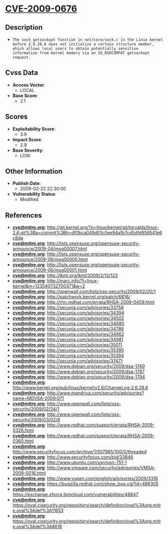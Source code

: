 
# [CVE-2009-0676](https://cve.mitre.org/cgi-bin/cvename.cgi?name=CVE-2009-0676)

## Description

- `The sock_getsockopt function in net/core/sock.c in the Linux kernel before 2.6.28.6 does not initialize a certain structure member, which allows local users to obtain potentially sensitive information from kernel memory via an SO_BSDCOMPAT getsockopt request.`

## Cvss Data

- **Access Vector**:
  - LOCAL
- **Base Score**:
  - 2.1

## Scores

- **Exploitability Score**:
  - 3.9
- **Impact Score**:
  - 2.9
- **Base Severity**:
  - LOW

## Other Information

- **Publish Date**:
  - 2009-02-22 22:30:00
- **Vulnerability Status**:
  - Modified

## References

- **cve@mitre.org**: http://git.kernel.org/?p=linux/kernel/git/torvalds/linux-2.6.git%3Ba=commit%3Bh=df0bca049d01c0ee94afb7cd5dfd959541e6c8da
- **cve@mitre.org**: http://lists.opensuse.org/opensuse-security-announce/2009-04/msg00007.html
- **cve@mitre.org**: http://lists.opensuse.org/opensuse-security-announce/2009-06/msg00000.html
- **cve@mitre.org**: http://lists.opensuse.org/opensuse-security-announce/2009-06/msg00001.html
- **cve@mitre.org**: http://lkml.org/lkml/2009/2/12/123
- **cve@mitre.org**: http://marc.info/?l=linux-kernel&m=123540732700371&w=2
- **cve@mitre.org**: http://openwall.com/lists/oss-security/2009/02/20/1
- **cve@mitre.org**: http://patchwork.kernel.org/patch/6816/
- **cve@mitre.org**: http://rhn.redhat.com/errata/RHSA-2009-0459.html
- **cve@mitre.org**: http://secunia.com/advisories/33758
- **cve@mitre.org**: http://secunia.com/advisories/34394
- **cve@mitre.org**: http://secunia.com/advisories/34502
- **cve@mitre.org**: http://secunia.com/advisories/34680
- **cve@mitre.org**: http://secunia.com/advisories/34786
- **cve@mitre.org**: http://secunia.com/advisories/34962
- **cve@mitre.org**: http://secunia.com/advisories/34981
- **cve@mitre.org**: http://secunia.com/advisories/35011
- **cve@mitre.org**: http://secunia.com/advisories/35390
- **cve@mitre.org**: http://secunia.com/advisories/35394
- **cve@mitre.org**: http://secunia.com/advisories/37471
- **cve@mitre.org**: http://www.debian.org/security/2009/dsa-1749
- **cve@mitre.org**: http://www.debian.org/security/2009/dsa-1787
- **cve@mitre.org**: http://www.debian.org/security/2009/dsa-1794
- **cve@mitre.org**: http://www.kernel.org/pub/linux/kernel/v2.6/ChangeLog-2.6.28.6
- **cve@mitre.org**: http://www.mandriva.com/security/advisories?name=MDVSA-2009:071
- **cve@mitre.org**: http://www.openwall.com/lists/oss-security/2009/02/24/1
- **cve@mitre.org**: http://www.openwall.com/lists/oss-security/2009/03/02/6
- **cve@mitre.org**: http://www.redhat.com/support/errata/RHSA-2009-0326.html
- **cve@mitre.org**: http://www.redhat.com/support/errata/RHSA-2009-0360.html
- **cve@mitre.org**: http://www.securityfocus.com/archive/1/507985/100/0/threaded
- **cve@mitre.org**: http://www.securityfocus.com/bid/33846
- **cve@mitre.org**: http://www.ubuntu.com/usn/usn-751-1
- **cve@mitre.org**: http://www.vmware.com/security/advisories/VMSA-2009-0016.html
- **cve@mitre.org**: http://www.vupen.com/english/advisories/2009/3316
- **cve@mitre.org**: https://bugzilla.redhat.com/show_bug.cgi?id=486305
- **cve@mitre.org**: https://exchange.xforce.ibmcloud.com/vulnerabilities/48847
- **cve@mitre.org**: https://oval.cisecurity.org/repository/search/definition/oval%3Aorg.mitre.oval%3Adef%3A11653
- **cve@mitre.org**: https://oval.cisecurity.org/repository/search/definition/oval%3Aorg.mitre.oval%3Adef%3A8618

